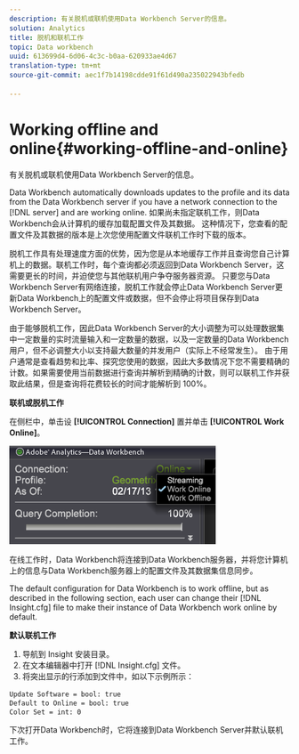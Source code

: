 ```yaml
---
description: 有关脱机或联机使用Data Workbench Server的信息。
solution: Analytics
title: 脱机和联机工作
topic: Data workbench
uuid: 613699d4-6d06-4c3c-b0aa-620933ae4d67
translation-type: tm+mt
source-git-commit: aec1f7b14198cdde91f61d490a235022943bfedb

---
```



# Working offline and online{#working-offline-and-online}

有关脱机或联机使用Data Workbench Server的信息。

Data Workbench automatically downloads updates to the profile and its data from the Data Workbench server if you have a network connection to the [!DNL server] and are working online. 如果尚未指定联机工作，则Data Workbench会从计算机的缓存加载配置文件及其数据。 这种情况下，您查看的配置文件及其数据的版本是上次您使用配置文件联机工作时下载的版本。

脱机工作具有处理速度方面的优势，因为您是从本地缓存工作并且查询您自己计算机上的数据。联机工作时，每个查询都必须返回到Data Workbench Server，这需要更长的时间，并迫使您与其他联机用户争夺服务器资源。 只要您与Data Workbench Server有网络连接，脱机工作就会停止Data Workbench Server更新Data Workbench上的配置文件或数据，但不会停止将项目保存到Data Workbench Server。

由于能够脱机工作，因此Data Workbench Server的大小调整为可以处理数据集中一定数量的实时流量输入和一定数量的数据，以及一定数量的Data Workbench用户，但不必调整大小以支持最大数量的并发用户（实际上不经常发生）。 由于用户通常是查看趋势和比率、探究您使用的数据，因此大多数情况下您不需要精确的计数。如果需要使用当前数据进行查询并解析到精确的计数，则可以联机工作并获取此结果，但是查询将花费较长的时间才能解析到 100%。

**联机或脱机工作**

在侧栏中，单击设 **[!UICONTROL Connection]** 置并单击 **[!UICONTROL Work Online]**。

![](assets/sidebar_work_online.png)

在线工作时，Data Workbench将连接到Data Workbench服务器，并将您计算机上的信息与Data Workbench服务器上的配置文件及其数据集信息同步。

The default configuration for Data Workbench is to work offline, but as described in the following section, each user can change their [!DNL Insight.cfg] file to make their instance of Data Workbench work online by default.

**默认联机工作**

1. 导航到 Insight 安装目录。
1. 在文本编辑器中打开 [!DNL Insight.cfg] 文件。
1. 将突出显示的行添加到文件中，如以下示例所示：

```
Update Software = bool: true
Default to Online = bool: true
Color Set = int: 0
```

下次打开Data Workbench时，它将连接到Data Workbench Server并默认联机工作。

